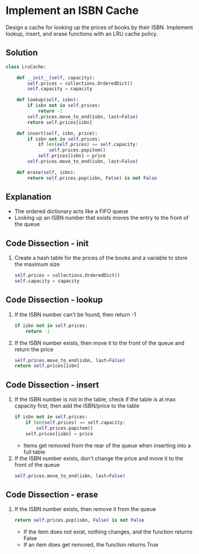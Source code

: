 # Implement an ISBN Cache
Design a cache for looking up the prices of books by their ISBN. Implement lookup, insert, and erase functions with an LRU cache policy.

## Solution
```python
class LruCache:

    def __init__(self, capacity):
        self.prices = collections.OrderedDict()
        self.capacity = capacity

    def lookup(self, isbn):
        if isbn not in self.prices:
            return -1
        self.prices.move_to_end(isbn, last=False)
        return self.prices[isbn]

    def insert(self, isbn, price):
        if isbn not in self.prices:
            if len(self.prices) == self.capacity:
                self.prices.popitem()
            self.prices[isbn] = price
        self.prices.move_to_end(isbn, last=False)

    def erase(self, isbn):
        return self.prices.pop(isbn, False) is not False
```

## Explanation
* The ordered dictionary acts like a FIFO queue
* Looking up an ISBN number that exists moves the entry to the front of the queue

## Code Dissection - init
1. Create a hash table for the prices of the books and a variable to store the maximum size
    ```python
    self.prices = collections.OrderedDict()
    self.capacity = capacity
    ```

## Code Dissection - lookup
1. If the ISBN number can't be found, then return -1
    ```python
    if isbn not in self.prices:
        return -1
    ```
2. If the ISBN number exists, then move it to the front of the queue and return the price
    ```python
    self.prices.move_to_end(isbn, last=False)
    return self.prices[isbn]
    ```

## Code Dissection - insert
1. If the ISBN number is not in the table, check if the table is at max capacity first, then add the ISBN/price to the table
    ```python
    if isbn not in self.prices:
        if len(self.prices) == self.capacity:
            self.prices.popitem()
        self.prices[isbn] = price
    ```
    * Items get removed from the rear of the queue when inserting into a full table
2. If the ISBN number exists, don't change the price and move it to the front of the queue
    ```python
    self.prices.move_to_end(isbn, last=False)
    ```

## Code Dissection - erase
1. If the ISBN number exists, then remove it from the queue
    ```python
    return self.prices.pop(isbn, False) is not False
    ```
    * If the item does not exist, nothing changes, and the function returns False
    * If an item does get removed, the function returns True